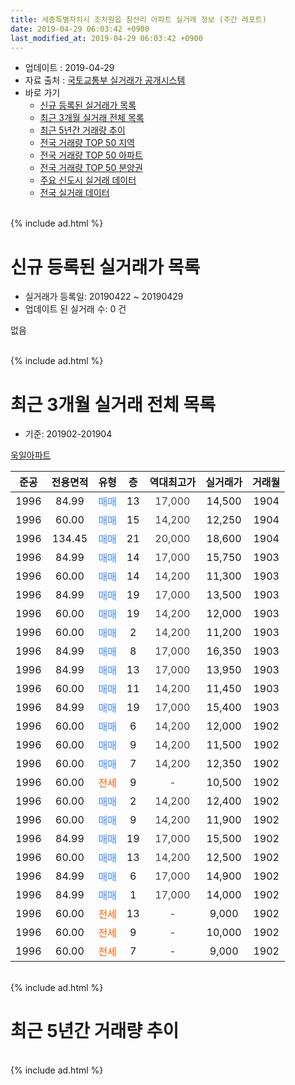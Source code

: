 ```yaml
---
title: 세종특별자치시 조치원읍 침산리 아파트 실거래 정보 (주간 레포트)
date: 2019-04-29 06:03:42 +0900
last_modified_at: 2019-04-29 06:03:42 +0900
---
```


* 업데이트 : 2019-04-29
* 자료 출처 : [국토교통부 실거래가 공개시스템](http://rt.molit.go.kr)
* 바로 가기
    * [신규 등록된 실거래가 목록](#신규-등록된-실거래가-목록)
    * [최근 3개월 실거래 전체 목록](#최근-3개월-실거래-전체-목록)
    * [최근 5년간 거래량 추이](#최근-5년간-거래량-추이)
    * [전국 거래량 TOP 50 지역](https://inasie.github.io/apt-trade-info/최근-3개월-전국에서-가장-거래가-많이-발생한-지역)
    * [전국 거래량 TOP 50 아파트](https://inasie.github.io/apt-trade-info/최근-3개월-전국에서-가장-거래가-많이-발생한-아파트)
    * [전국 거래량 TOP 50 분양권](https://inasie.github.io/apt-trade-info/최근-3개월-전국에서-가장-거래가-많이-발생한-분양권)
    * [주요 신도시 실거래 데이터](https://inasie.github.io/apt-trade-info/주요-신도시)
    * [전국 실거래 데이터](https://inasie.github.io/apt-trade-info/전국)
<br>
{% include ad.html %}
<br>

# 신규 등록된 실거래가 목록
* 실거래가 등록일: 20190422 ~ 20190429
* 업데이트 된 실거래 수: 0 건

없음

<br>
{% include ad.html %}
<br>

# 최근 3개월 실거래 전체 목록
* 기준: 201902-201904


[욱일아파트](https://search.naver.com/search.naver?query=%EC%84%B8%EC%A2%85%ED%8A%B9%EB%B3%84%EC%9E%90%EC%B9%98%EC%8B%9C+%EC%A1%B0%EC%B9%98%EC%9B%90%EC%9D%8D+%EC%B9%A8%EC%82%B0%EB%A6%AC+%EC%9A%B1%EC%9D%BC%EC%95%84%ED%8C%8C%ED%8A%B8)

|준공|전용면적|유형|층|역대최고가|실거래가|거래월|
|:---:|:---:|:---:|:---:|:---:|:---:|:---:|
|1996|84.99|<span style="color:#4285f3">매매</span>|13|<span style="color:#444444">17,000</span>|14,500|1904|
|1996|60.00|<span style="color:#4285f3">매매</span>|15|<span style="color:#444444">14,200</span>|12,250|1904|
|1996|134.45|<span style="color:#4285f3">매매</span>|21|<span style="color:#444444">20,000</span>|18,600|1904|
|1996|84.99|<span style="color:#4285f3">매매</span>|14|<span style="color:#444444">17,000</span>|15,750|1903|
|1996|60.00|<span style="color:#4285f3">매매</span>|14|<span style="color:#444444">14,200</span>|11,300|1903|
|1996|84.99|<span style="color:#4285f3">매매</span>|19|<span style="color:#444444">17,000</span>|13,500|1903|
|1996|60.00|<span style="color:#4285f3">매매</span>|19|<span style="color:#444444">14,200</span>|12,000|1903|
|1996|60.00|<span style="color:#4285f3">매매</span>|2|<span style="color:#444444">14,200</span>|11,200|1903|
|1996|84.99|<span style="color:#4285f3">매매</span>|8|<span style="color:#444444">17,000</span>|16,350|1903|
|1996|84.99|<span style="color:#4285f3">매매</span>|13|<span style="color:#444444">17,000</span>|13,950|1903|
|1996|60.00|<span style="color:#4285f3">매매</span>|11|<span style="color:#444444">14,200</span>|11,450|1903|
|1996|84.99|<span style="color:#4285f3">매매</span>|19|<span style="color:#444444">17,000</span>|15,400|1903|
|1996|60.00|<span style="color:#4285f3">매매</span>|6|<span style="color:#444444">14,200</span>|12,000|1902|
|1996|60.00|<span style="color:#4285f3">매매</span>|9|<span style="color:#444444">14,200</span>|11,500|1902|
|1996|60.00|<span style="color:#4285f3">매매</span>|7|<span style="color:#444444">14,200</span>|12,350|1902|
|1996|60.00|<span style="color:#ff5a00">전세</span>|9|<span style="color:#444444">-</span>|10,500|1902|
|1996|60.00|<span style="color:#4285f3">매매</span>|2|<span style="color:#444444">14,200</span>|12,400|1902|
|1996|60.00|<span style="color:#4285f3">매매</span>|9|<span style="color:#444444">14,200</span>|11,900|1902|
|1996|84.99|<span style="color:#4285f3">매매</span>|19|<span style="color:#444444">17,000</span>|15,500|1902|
|1996|60.00|<span style="color:#4285f3">매매</span>|13|<span style="color:#444444">14,200</span>|12,500|1902|
|1996|84.99|<span style="color:#4285f3">매매</span>|6|<span style="color:#444444">17,000</span>|14,900|1902|
|1996|84.99|<span style="color:#4285f3">매매</span>|1|<span style="color:#444444">17,000</span>|14,000|1902|
|1996|60.00|<span style="color:#ff5a00">전세</span>|13|<span style="color:#444444">-</span>|9,000|1902|
|1996|60.00|<span style="color:#ff5a00">전세</span>|9|<span style="color:#444444">-</span>|10,000|1902|
|1996|60.00|<span style="color:#ff5a00">전세</span>|7|<span style="color:#444444">-</span>|9,000|1902|


<br>
{% include ad.html %}
<br>

# 최근 5년간 거래량 추이


<div style="width:100%;">
    <canvas id="deal_progress" height="200"></canvas>
</div>

<script>
new Chart(document.getElementById("deal_progress"), {
    type: 'line',
    data: {
        labels: ['201404','201405','201406','201407','201408','201409','201410','201411','201412','201501','201502','201503','201504','201505','201506','201507','201508','201509','201510','201511','201512','201601','201602','201603','201604','201605','201606','201607','201608','201609','201610','201611','201612','201701','201702','201703','201704','201705','201706','201707','201708','201709','201710','201711','201712','201801','201802','201803','201804','201805','201806','201807','201808','201809','201810','201811','201812','201901','201902','201903','201904'],
        datasets: [{
            label: '매매',
            pointRadius: 1,
            data: [5, 6, 3, 6, 11, 6, 5, 1, 1, 6, 4, 7, 1, 4, 3, 3, 3, 6, 2, 5, 3, 9, 3, 6, 8, 7, 10, 8, 9, 7, 18, 5, 7, 4, 8, 9, 15, 10, 6, 5, 4, 9, 2, 11, 5, 6, 9, 11, 7, 4, 8, 2, 3, 9, 9, 2, 5, 9, 9, 9, 3],
            borderColor: "rgba(255, 201, 14, 1)",
            backgroundColor: "rgba(255, 201, 14, 0.5)",
            fill: false,
            lineTension: 0
        },{
            label: '전월세',
            pointRadius: 1,
            data: [4, 6, 3, 5, 1, 1, 4, 7, 2, 3, 7, 4, 2, 4, 1, 2, 2, 3, 1, 4, 3, 5, 3, 5, 4, 3, 3, 6, 5, 3, 5, 1, 5, 1, 2, 4, 2, 1, 6, 4, 7, 4, 5, 4, 5, 5, 7, 7, 4, 3, 4, 6, 4, 4, 3, 5, 3, 2, 4, 0, 0],
            borderColor: "rgba(0, 141, 185, 1)",
            backgroundColor: "rgba(0, 141, 185, 0.5)",
            fill: false,
            lineTension: 0
        }
        ]
    },
    options: {
        responsive: true,
        title: {
            display: false
        },
        tooltips: {
            mode: 'index',
            intersect: false
        },
        hover: {
            mode: 'nearest',
            intersect: true
        },
        scales: {
            xAxes: [{
                display: true,
                scaleLabel: {
                    display: true,
                    labelString: '년/월'
                }
            }],
            yAxes: [{
                display: true,
                ticks: {
                    suggestedMin: 0,
                },
                scaleLabel: {
                    display: true,
                    labelString: '실거래 수'
                }
            }]
        }
    }
});

</script>


<br>
{% include ad.html %}
<br>

